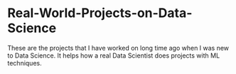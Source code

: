 # Real-World-Projects-on-Data-Science

These are the projects that I have worked on long time ago when I was new to Data Science. It helps how a real Data Scientist does projects with ML techniques.
